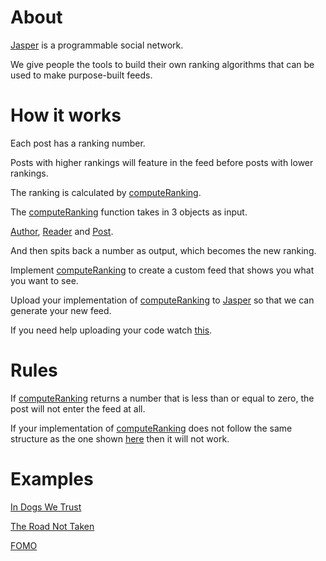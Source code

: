 # About

[Jasper](https://play.google.com/store/apps/details?id=com.jasper.jasper) is a programmable social network.

We give people the tools to build their own ranking algorithms that can be used to make purpose-built feeds.

# How it works

Each post has a ranking number.

Posts with higher rankings will feature in the feed before posts with lower rankings.

The ranking is calculated by [computeRanking](https://github.com/elijahleinkram/jasper/blob/master/ranking/compute_ranking).

The [computeRanking](https://github.com/elijahleinkram/jasper/blob/master/ranking/compute_ranking) function takes in 3 objects as input.

[Author](https://github.com/elijahleinkram/jasper/blob/master/classes/author.js), [Reader](https://github.com/elijahleinkram/jasper/blob/master/classes/reader.js) and [Post](https://github.com/elijahleinkram/jasper/blob/master/classes/post.js).

And then spits back a number as output, which becomes the new ranking.

Implement [computeRanking](https://github.com/elijahleinkram/jasper/blob/master/ranking/compute_ranking) to create a custom feed that shows you what you want to see.

Upload your implementation of [computeRanking](https://github.com/elijahleinkram/jasper/blob/master/ranking/compute_ranking) to [Jasper](https://play.google.com/store/apps/details?id=com.jasper.jasper) so that we can generate your new feed. 

If you need help uploading your code watch [this](https://j.gifs.com/K1pmOx.gif).

# Rules

If [computeRanking](https://github.com/elijahleinkram/jasper/blob/master/ranking/compute_ranking) returns a number that is less than or equal to zero, the post will not enter the feed at all.

If your implementation of [computeRanking](https://github.com/elijahleinkram/jasper/blob/master/ranking/compute_ranking) does not follow the same structure as the one shown [here](https://github.com/elijahleinkram/jasper/blob/master/ranking/compute_ranking) then it will not work. 

# Examples

[In Dogs We Trust](https://github.com/elijahleinkram/feed-samples/blob/master/functions/in_dogs_we_trust.js)

[The Road Not Taken](https://github.com/elijahleinkram/feed-samples/blob/master/functions/the_road_not_taken.js)

[FOMO](https://github.com/elijahleinkram/feed-samples/blob/master/functions/fomo.js)












